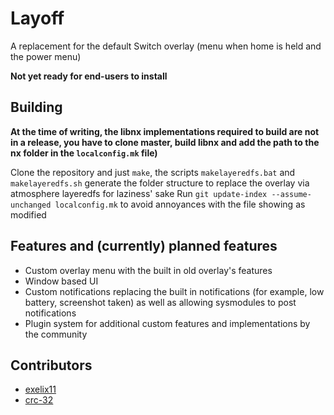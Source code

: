 # Layoff
A replacement for the default Switch overlay (menu when home is held and the power menu)

**Not yet ready for end-users to install**
## Building

**At the time of writing, the libnx implementations required to build are not in a release, you have to clone master, build libnx and add the path to the nx folder in the `localconfig.mk` file)**

Clone the repository and just `make`, the scripts `makelayeredfs.bat` and `makelayeredfs.sh` generate the folder structure to replace the overlay via atmosphere layeredfs for laziness' sake
Run `git update-index --assume-unchanged localconfig.mk` to avoid annoyances with the file showing as modified

## Features and (currently) planned features
  - Custom overlay menu with the built in old overlay's features
  - Window based UI
  - Custom notifications replacing the built in notifications (for example, low battery, screenshot taken) as well as allowing sysmodules to post notifications
  - Plugin system for additional custom features and implementations by the community
  
  ## Contributors
  - [exelix11](https://github.com/exelix11/)
  - [crc-32](https://github.com/crc-32/)
